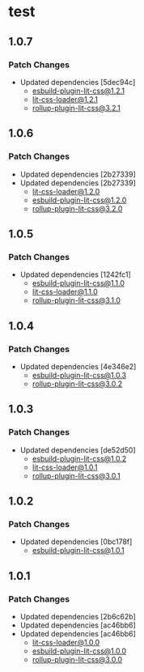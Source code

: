# test

## 1.0.7

### Patch Changes

- Updated dependencies [5dec94c]
  - esbuild-plugin-lit-css@1.2.1
  - lit-css-loader@1.2.1
  - rollup-plugin-lit-css@3.2.1

## 1.0.6

### Patch Changes

- Updated dependencies [2b27339]
- Updated dependencies [2b27339]
  - lit-css-loader@1.2.0
  - esbuild-plugin-lit-css@1.2.0
  - rollup-plugin-lit-css@3.2.0

## 1.0.5

### Patch Changes

- Updated dependencies [1242fc1]
  - esbuild-plugin-lit-css@1.1.0
  - lit-css-loader@1.1.0
  - rollup-plugin-lit-css@3.1.0

## 1.0.4

### Patch Changes

- Updated dependencies [4e346e2]
  - esbuild-plugin-lit-css@1.0.3
  - rollup-plugin-lit-css@3.0.2

## 1.0.3

### Patch Changes

- Updated dependencies [de52d50]
  - esbuild-plugin-lit-css@1.0.2
  - lit-css-loader@1.0.1
  - rollup-plugin-lit-css@3.0.1

## 1.0.2

### Patch Changes

- Updated dependencies [0bc178f]
  - esbuild-plugin-lit-css@1.0.1

## 1.0.1

### Patch Changes

- Updated dependencies [2b6c62b]
- Updated dependencies [ac46bb6]
- Updated dependencies [ac46bb6]
  - lit-css-loader@1.0.0
  - esbuild-plugin-lit-css@1.0.0
  - rollup-plugin-lit-css@3.0.0
